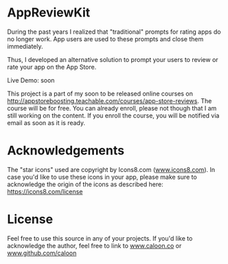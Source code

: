# AppReviewKit

During the past years I realized that "traditional" prompts for rating apps do no longer work. App users are used to these prompts and close them immediately.

Thus, I developed an alternative solution to prompt your users to review or rate your app on the App Store. 

Live Demo: soon

This project is a part of my soon to be released online courses on http://appstoreboosting.teachable.com/courses/app-store-reviews. The course will be for free. You can already enroll, please not though that I am still working on the content. If you enroll the course, you will be notified via email as soon as it is ready.

# Acknowledgements
The "star icons" used are copyright by Icons8.com (www.icons8.com). In case you'd like to use these icons in your app, please make sure to acknowledge the origin of the icons as described here: https://icons8.com/license

# License
Feel free to use this source in any of your projects. If you'd like to acknowledge the author, feel free to link to www.caloon.co or www.github.com/caloon
